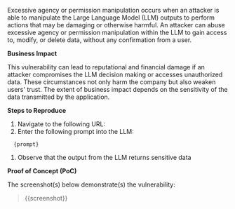Excessive agency or permission manipulation occurs when an attacker is able to manipulate the Large Language Model (LLM) outputs to perform actions that may be damaging or otherwise harmful. An attacker can abuse excessive agency or permission manipulation within the LLM to gain access to, modify, or delete data, without any confirmation from a user.

**Business Impact**

This vulnerability can lead to reputational and financial damage if an attacker compromises the LLM decision making or accesses unauthorized data. These circumstances not only harm the company but also weaken users' trust. The extent of business impact depends on the sensitivity of the data transmitted by the application.

**Steps to Reproduce**

1. Navigate to the following URL:
1. Enter the following prompt into the LLM:

```prompt
  {prompt}
```

1. Observe that the output from the LLM returns sensitive data

**Proof of Concept (PoC)**

The screenshot(s) below demonstrate(s) the vulnerability:
>
> {{screenshot}}
